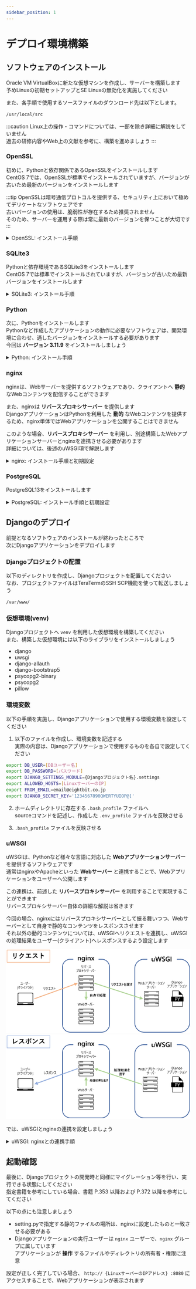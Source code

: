 ```yaml
---
sidebar_position: 1
---
```


# デプロイ環境構築

## ソフトウェアのインストール
Oracle VM VirtualBoxに新たな仮想マシンを作成し、サーバーを構築します  
予めLinuxの初期セットアップとSE Linuxの無効化を実施してください  

また、各手順で使用するソースファイルのダウンロード先は以下とします。
```bash
/usr/local/src
```

:::caution
Linux上の操作・コマンドについては、一部を除き詳細に解説をしていません  
過去の研修内容やWeb上の文献を参考に、構築を進めましょう
:::

### OpenSSL
初めに、Pythonと依存関係であるOpenSSLをインストールします  
CentOS 7では、OpenSSLが標準でインストールされていますが、バージョンが古いため最新のバージョンをインストールします  

:::tip
OpenSSLは暗号通信プロトコルを提供する、セキュリティ上において極めてデリケートなソフトウェアです  
古いバージョンの使用は、脆弱性が存在するため推奨されません  
そのため、サーバーを運用する際は常に最新のバージョンを保つことが大切です  
:::

<details>
    <summary>OpenSSL: インストール手順</summary>

1. 以下のyumコマンドを実行し、依存関係パッケージをインストール
```bash title="OepnSSLの依存関係パッケージ"
yum -y install wget perl perl-Test-Simple perl-Test-Harness libffi-devel gcc zlib-devel bzip2 bzip2-devel readline readline-devel sqlite sqlite-devel tcl tcl-devel perl-IPC-Cmd
yum -y groupinstall "Development Tools"
```

2. 標準でインストールされているOpenSSLをアンインストールする

3. OpenSSLの公式サイトへアクセス  
[OpenSSL 公式サイト](https://www.openssl.org/source/)
4. 最新バージョンのダウンロードリンクから  
tar.gzファイル(ソースファイルの圧縮ファイル)のURLを取得
![openssl](./images/deploy_1.png)
5. Linux上で、上記のURLを利用しファイルをダウンロードする

6. ダウンロードしたtar.gzファイルを解凍する

7. 解凍したディレクトリ内の```config```ファイルを実行する

8. ソースファイルをコンパイルする

9. コンパイルしたOpenSSLをインストールする

10. 以下のとおり共有ライブラリ設定ファイルを作成する  
共有ライブラリ設定ファイル: ```/etc/ld.so.conf.d/openssl.conf```  
内容: ```/usr/local/lib64``` (OpenSSLのインストール先)

11. 共有ライブラリのキャッシュファイルを更新する

12. 以下のとおりシンボリックリンクを作成し、opensslコマンドを有効化する  
リンクファイルパス: ```/usr/local/bin/openssl```  
リンク先: ```/usr/bin/openssl```

13. opensslコマンドを利用し、バージョンが表示できることを確認する
```bash title="表示例"
OpenSSL 3.3.0 09 Apr 2024 (Library: OpenSSL 3.3.0 09 Apr 2024)
```
</details>

### SQLite3
Pythonと依存環境であるSQLite3をインストールします  
CentOS 7では標準でインストールされていますが、バージョンが古いため最新バージョンをインストールします  

<details>
    <summary>SQLite3: インストール手順</summary>
1. SQLiteの公式サイトへアクセス  
[SQLite 公式サイト](https://www.sqlite.org/download.html)

2. [Source Code]項のダウンロードリンクからtar.gzファイルのURLを取得

3. Linux上で、上記のURLを利用しファイルをダウンロードする

4. ダウンロードしたtar.gzファイルを解凍する

5. 解凍したディレクトリ内の```configure```ファイルを、以下のオプションを付加し実行する  
```bash
--prefix=/usr/local
```

6. ソースファイルをコンパイルする

7. コンパイルしたSQLite3をインストールする

8. 以下のとおり共有ライブラリ設定ファイルを作成する  
共有ライブラリ設定ファイル: ```/etc/ld.so.conf.d/sqlite3.conf```  
内容: ```/usr/local/lib``` (SQLite3のインストール先)

9. 共有ライブラリのキャッシュファイルを更新する

10. 以下のとおりシンボリックリンクを作成し、sqlite3コマンドを有効化する  
リンクファイルパス: ```/usr/local/bin/sqlite3```  
リンク先: ```/usr/bin/sqlite3```  
:::caution
既に ```/usr/local/bin/sqlite3``` が存在する場合は、```sqlite3```ディレクトリを任意の名前へ変更後、シンボリックリンクを作成してください
:::

11. sqlite3コマンドを利用し、バージョンが表示できることを確認する
```bash title="表示例"
SQLite version 3.45.3 2024-04-15 13:34:05
```
</details>

### Python
次に、Pythonをインストールします  
Pythonなど作成したアプリケーションの動作に必要なソフトウェアは、開発環境に合わせ、適したバージョンをインストールする必要があります  
今回は **バージョン 3.11.9** をインストールしましょう  


<details>
    <summary>Python: インストール手順</summary>
1. Pythonの公式サイトへアクセス  
[Python 公式サイト](https://www.python.org/downloads/release/python-3119/)

2. バージョン 3.11.9 のダウンロードリンク(XZ compressed source tarball)から、tar.gzファイルのURLを取得

3. Linux上で、上記のURLを利用しファイルをダウンロードする

4. ダウンロードしたtar.gzファイルを解凍する

5. 解凍したディレクトリ内の```configure```ファイルを実行する

6. ソースファイルをコンパイルする

7. Pythonをインストールする

8. 以下のとおりシンボリックリンクを作成し、pythonコマンドを有効化する  
リンクファイルパス: ```/usr/local/bin/python3.11```  
リンク先: ```/usr/bin/python3```  

9. 以下のとおりシンボリックリンクを作成し、pipコマンドを有効化する  
リンクファイルパス: ```/usr/local/bin/pip3.11```  
リンク先: ```/usr/bin/pip3```  

11. python3コマンドとpipコマンドを利用し、それぞれのバージョンが表示できることを確認する
```bash title="表示例"
Python 3.11.9
pip 24.0
```
</details>

### nginx
nginxは、Webサーバーを提供するソフトウェアであり、クライアントへ **静的** なWebコンテンツを配信することができます  

また、nginxは **リバースプロキシサーバー** を提供します  
DjangoアプリケーションはPythonを利用した **動的** なWebコンテンツを提供するため、nginx単体ではWebアプリケーションを公開することはできません  

このような場合、**リバースプロキシサーバー** を利用し、別途構築したWebアプリケーションサーバーとnginxを連携させる必要があります  
詳細については、後述のuWSGI項で解説します  

<details>
    <summary>nginx: インストール手順と初期設定</summary>


<h4>インストール手順</h4>

nginxでは、公式サイトにてソフトウェアリポジトリが提供されています  
以下の公式ページを参考にソフトウェアリポジトリを新たに追加し、バージョン **1.26** をインストールしてください  

[nginx 公式サイト](https://nginx.org/en/linux_packages.html)

インストールが完了したら、バージョンが表示できることを確認してください
```bash title="表示例"
nginx version: nginx/1.26.0
```

<h4>初期設定</h4>

1. nginxのサービスを有効化する  
:::tip
サービスを有効化することで、OS起動時にnginxが自動起動されます
:::

2. 以下の条件で、nginxの実行ユーザーを作成する  
ユーザー名: ```nginx```  
非ログインユーザー(su等でのログインができないこと)  

</details>

### PostgreSQL
PostgreSQL13をインストールします

<details>
    <summary>PostgreSQL: インストール手順と初期設定</summary>


<h4>インストール手順</h4>

PostgreSQLも公式サイトにてソフトウェアリポジトリが提供されています  
以下の公式ページを参考にソフトウェアリポジトリを新たに追加し、バージョン **13** をインストールしてください  

また、PostgreSQLをPythonで使用するためのコネクタソフトウェア「python3-psycopg2」をインストールしてください  

[PostgreSQL 公式サイト](https://www.postgresql.org/download/)

インストールが完了したら、バージョンが表示できることを確認してください
```bash title="表示例"
psql (PostgreSQL) 13.2
```

<h4>初期設定</h4>

1. PostgresSQLのPATHを設定する  
PostgreSQLのインストール先ディレクトリ内の **bin** ディレクトリを指定すること

2. postgresql-13のサービスを有効化する  

3. データベースの初期化を行う

4. postgresql-13サービスを起動する

5. PostgreSQLにログインし、以下を実施する  
    - Djangoアプリケーション用のロールを作成する
    - Djangoアプリケーション用のデータベースを作成する  
  ロール名やデータベース名は、Djangoアプリケーションの設定に準拠すること
</details>

## Djangoのデプロイ
前提となるソフトウェアのインストールが終わったところで  
次にDjangoアプリケーションをデプロイします  

### Djangoプロジェクトの配置
以下のディレクトリを作成し、Djangoプロジェクトを配置してください  
なお、プロジェクトファイルはTeraTermのSSH SCP機能を使って転送しましょう  
```bash 
/var/www/
```

### 仮想環境(venv)
Djangoプロジェクトへ ```venv``` を利用した仮想環境を構築してください  
また、構築した仮想環境には以下のライブラリをインストールしましょう  

- django
- uwsgi
- django-allauth
- django-bootstrap5
- psycopg2-binary
- psycopg2
- pillow

### 環境変数
以下の手順を実施し、Djangoアプリケーションで使用する環境変数を設定してください  

1. 以下のファイルを作成し、環境変数を記述する  
実際の内容は、Djangoアプリケーションで使用するものを各自で設定してください  
```bash title="/etc/nginx/.env_profile"
export DB_USER=[DBユーザー名]
export DB_PASSWORD=[パスワード]
export DJANGO_SETTINGS_MODULE={Djangoプロジェクト名}.settings
export ALLOWED_HOSTS=[LinuxサーバーのIP]
export FROM_EMAIL=email@eightbit.co.jp
export DJANGO_SECRET_KEY='1234567890QWERTYUIOP@['
```

2. ホームディレクトリに存在する ```.bash_profile``` ファイルへ  
sourceコマンドを記述し、作成した ```.env_profile``` ファイルを反映させる

3. ```.bash_profile``` ファイルを反映させる

### uWSGI
uWSGIは、Pythonなど様々な言語に対応した **Webアプリケーションサーバー** を提供するソフトウェアです  
通常はnginxやApacheといった **Webサーバー** と連携することで、Webアプリケーションをユーザーへ公開します  

この連携は、前述した **リバースプロキシサーバー** を利用することで実現することができます  
リバースプロキシサーバー自体の詳細な解説は省きます  

今回の場合、nginxにはリバースプロキシサーバーとして振る舞いつつ、Webサーバーとして自身で静的なコンテンツをレスポンスさせます  
それ以外の動的コンテンツについては、uWSGIへリクエストを連携し、uWSGIの処理結果をユーザー(クライアント)へレスポンスするよう設定します  

![reverseProxyServer](./images/deploy_2.png)
![reverseProxyServer](./images/deploy_3.png)

では、uWSGIとnginxの連携を設定しましょう

<details>
    <summary>uWSGI: nginxとの連携手順</summary>

<h4>uWSGI側の設定</h4>

1. 以下のディレクトリを作成し所有者と権限設定を行う  
所有者: ```root:nginx```  
権限: ```+w```
```bash
/var/run/uwsgi
```

2. Djangoプロジェクト内に作成したvenvの仮想環境ディレクトリへ以下を作成する  
内容の一部は適宜、自身の環境に合わせて変更すること  

```bash title="{Djangoプロジェクト内に作成した仮想環境ディレクトリ}/uwsgi_params"
uwsgi_param  QUERY_STRING       $query_string;
uwsgi_param  REQUEST_METHOD     $request_method;
uwsgi_param  CONTENT_TYPE       $content_type;
uwsgi_param  CONTENT_LENGTH     $content_length;

uwsgi_param  REQUEST_URI        $request_uri;
uwsgi_param  PATH_INFO          $document_uri;
uwsgi_param  DOCUMENT_ROOT      $document_root;
uwsgi_param  SERVER_PROTOCOL    $server_protocol;
uwsgi_param  REQUEST_SCHEME     $scheme;
uwsgi_param  HTTPS              $https if_not_empty;

uwsgi_param  REMOTE_ADDR        $remote_addr;
uwsgi_param  REMOTE_PORT        $remote_port;
uwsgi_param  SERVER_PORT        $server_port;
uwsgi_param  SERVER_NAME        $server_name;
```

```bash title="{Djangoプロジェクト内に作成した仮想環境ディレクトリ}/uwsgi.ini"
[uwsgi]
uid = nginx
gid = nginx

# Djangoアプリのルートを指定
# (Djangoのプロジェクト名が「testsite」の場合は「/var/www/testsite/testsite/」を参照させる)
chdir = {Djangoアプリのルート}

# wsgi.pyの場所を指定する
# (Djangoのプロジェクト名が「testsite」の場合は「/var/www/testsite/testsite/」配下のwsgi.pyを参照させる)
module = {wsgi.pyの場所}.wsgi

# 仮想環境の場所を指定する
home = {仮想環境ディレクトリ}

master = true
processes = 2
threads = 1

# unix-socketとpidファイルの作成先として、前手順で作成したディレクトリを指定
socket = /var/run/uwsgi/master.sock
pidfile = /var/run/uwsgi/master.pid

# nginxとの連携設定
chmod-socket = 666
vacuum = true
thunder-lock = true
max-requests = 6000
max-requests-delta = 300

# ログファイルの作成先を指定
logto = /var/log/uwsgi/uwsgi.log
deamonize = /var/log/uwsgi/uwsgi-@(exec://date +%Y-%m-%d).log
log-reopen = true
```

3. 以下のログ格納ディレクトリを作成
```
/var/log/uwsgi/
```

4. 以下のuWSGIサービスの定義ファイルを作成する  
内容の一部は適宜、自身の環境に合わせて変更すること  
```bash title="/etc/systemd/system/uwsgi.service"
# uwsgi.service
[Unit]
Description=uWSGI
After=syslog.target

[Service]
ExecStartPre=/bin/bash -c 'mkdir -p /var/run/uwsgi; chown root:nginx /var/run/uwsgi; chmod g+w /var/run/uwsgi;'
# 作成した仮想環境のディレクトリ配下のactivateとuwsgi.iniファイルを指定する。
ExecStart=/bin/bash -c 'source /etc/nginx/.env_profile; source {仮想環境ディレクトリ}/bin/activate; uwsgi --ini {仮想環境ディレクトリ}/uwsgi.ini'
#Restart=always
Restart=on-failure
KillSignal=SIGQUIT
Type=notify
StandardError=syslog
NotifyAccess=all

[Install]
WantedBy=multi-user.target
```

4. 作成したuWSGIのサービスを有効化し、起動する


<h4>nginx側の設定</h4>

1. 以下2つのディレクトリを作成する
```bash title="バーチャルホスト設定ファイルの格納ディレクトリ"
/etc/nginx/sites-available
```
```bash title="バーチャルホスト設定ファイルの有効化用ディレクトリ"
/etc/nginx/sites-enabled
```

2. 以下のファイルを作成する  
内容の一部は適宜、自身の環境に合わせて変更すること  
```bash title="/etc/nginx/sites-available/{Djangoプロジェクト名}"
# Djangoの設定
upstream django {
    # unixソケットファイルの場所を指定する。
    server unix:///var/run/uwsgi/master.sock;
}

# サーバの設定
server {
    # ポート番号
    listen      8080;
    # VPSのIPアドレスを入力する
    server_name {LinuxサーバーのIPアドレス};
    charset     utf-8;

    # Djangoの静的ファイルの設定
    # nginxが静的コンテンツの配信を担う
    location /static {

        # 今回は'/var/www/static'に配置するのでルートフォルダにwwwを指定
        root '/var/www';
    }

    location / {
        # 上記で記述したunixソケットを使用する
        uwsgi_pass  django;
        # 前手順で作成したuwsgi_paramsの場所を指定する
        include     {uwsgi_paramsを作成した場所};
    }
}
```

3. 以下のシンボリックリンクを、バーチャルホスト設定を有効化用ディレクトリに作成する  
リンクファイルパス: ```/etc/nginx/sites-available/{Djangoプロジェクト名}```  
リンク先: ```/etc/nginx/sites-enabled/{Djangoプロジェクト名}```  

4. nginxの設定ファイル ```nginx.conf``` へ以下を追記する
```bash title="nginx.conf" {4}
http {
     ...
     #gzip  on;
+    include /etc/nginx/sites-enabled/*;

     server {
     ...
     }
}
```

5. nginxサービスを再起動する

</details>

## 起動確認
最後に、Djangoプロジェクトの開発時と同様にマイグレーション等を行い、実行できる状態にしてください  
指定書籍を参考にしている場合、書籍 P.353 以降および P.372 以降を参考にしてください  

以下の点にも注意しましょう  
- setting.pyで指定する静的ファイルの場所は、nginxに設定したものと一致させる必要がある  
- Djangoアプリケーションの実行ユーザーは ```nginx``` ユーザーで、```nginx``` グループに属しています  
アプリケーションが **操作** するファイルやディレクトリの所有者・権限に注意 

設定が正しく完了している場合、 ```http:// {LinuxサーバーのIPアドレス} :8080``` にアクセスすることで、Webアプリケーションが表示されます  